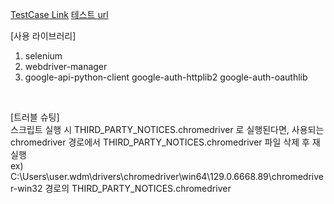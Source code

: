 [TestCase Link](https://docs.google.com/spreadsheets/d/1I97oWxnWm3V7b3F1M-oc-SntYrbt_PvVeWe7kIEaNDU/edit?pli=1&gid=0#gid=0)
[테스트 url](https://www.demoblaze.com/)


[사용 라이브러리]
1. selenium
2. webdriver-manager
3. google-api-python-client google-auth-httplib2 google-auth-oauthlib

<br>

[트러블 슈팅] <br>
스크립트 실행 시 THIRD_PARTY_NOTICES.chromedriver 로 실행된다면, 사용되는 chromedriver 경로에서 THIRD_PARTY_NOTICES.chromedriver 파일 삭제 후 재 실행 <br>
ex) C:\Users\user\.wdm\drivers\chromedriver\win64\129.0.6668.89\chromedriver-win32 경로의 THIRD_PARTY_NOTICES.chromedriver
